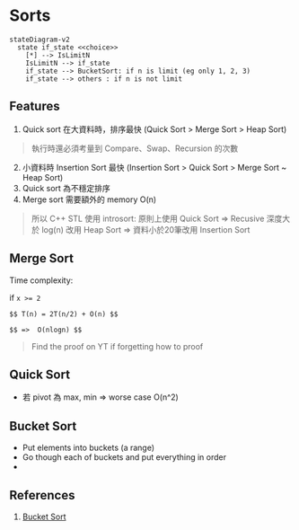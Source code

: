 # Sorts

```mermaid
stateDiagram-v2
  state if_state <<choice>>
    [*] --> IsLimitN
    IsLimitN --> if_state
    if_state --> BucketSort: if n is limit (eg only 1, 2, 3)
    if_state --> others : if n is not limit
```

## Features

1. Quick sort 在大資料時，排序最快 (Quick Sort > Merge Sort > Heap Sort)
> 執行時還必須考量到 Compare、Swap、Recursion 的次數
2. 小資料時 Insertion Sort 最快 (Insertion Sort > Quick Sort > Merge Sort ~ Heap Sort)
3. Quick sort 為不穩定排序
4. Merge sort 需要額外的 memory O(n)

> 所以 C++ STL 使用 introsort: 
> 原則上使用 Quick Sort => 
> Recusive 深度大於 log(n) 改用 Heap Sort =>
> 資料小於20筆改用 Insertion Sort

## Merge Sort

Time complexity:

if `x >= 2`

`$$ T(n) = 2T(n/2) + O(n) $$`

`$$ =>  O(nlogn) $$`

> Find the proof on YT if forgetting how to proof

## Quick Sort

- 若 pivot 為 max, min => worse case O(n^2)

## Bucket Sort

- Put elements into buckets (a range)
- Go though each of buckets and put everything in order
- 

## References

1. [Bucket Sort](https://youtu.be/ELrhrrCjDOA)
